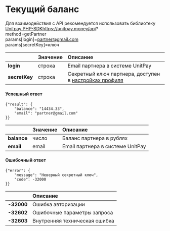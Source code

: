 # Текущий баланс

Для взаимодействия с API рекомендуется использовать библиотеку [Unitpay PHP-SDK](https://github.com/unitpay/php-sdk)https://unitpay.money/api?   
     method=getPartner   
     params\[login\]=partner@gmail.com   
     params\[secretKey\]=ключ

|  | Значение | Описание |
| :--- | :--- | :--- |
| **login**  | строка | Email партнера в системе UnitPay |
| **secretKey** | строка | Секретный ключ партнера, доступен в [настройках профиля](https://unitpay.ru/partner/profile/edit) |

#### Успешный ответ

```text
{"result": {
    "balance": "14434.33",  
    "email": "partner@gmail.com"
}}
```

|  | Значение | Описание |
| :--- | :--- | :--- |
| **balance** | число | Баланс партнера в рублях |
| **email**  | email | Email партнера в системе UnitPay |

#### Ошибочный ответ

```text
{"error": {
    "message": "Неверный секретный ключ",
    "code": -32000
}}
```

|  | Описание |
| :--- | :--- |
| **-32000** | Ошибка авторизации |
| **-32602** | Ошибочные параметры запроса |
| **-32603** | Внутренняя техническая ошибка |

